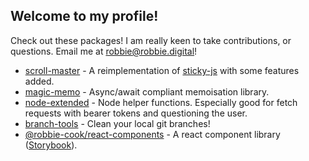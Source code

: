 ## Welcome to my profile!

Check out these packages! I am really keen to take contributions,
or questions. Email me at robbie@robbie.digital!

- [scroll-master](https://www.npmjs.com/package/scroll-master) - A reimplementation of [sticky-js](https://rgalus.github.io/sticky-js/) with some features added.
- [magic-memo](https://www.npmjs.com/package/magic-memo) - Async/await compliant memoisation library.
- [node-extended](https://www.npmjs.com/package/node-extended) - Node helper functions. Especially good for fetch requests with bearer tokens and questioning the user.
- [branch-tools](https://www.npmjs.com/package/branch-tools) - Clean your local git branches!
- [@robbie-cook/react-components](https://www.npmjs.com/package/@robbie-cook/react-components) - A react component library ([Storybook](https://reactcomponents.robbie.digital)).
